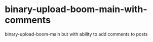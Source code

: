 # binary-upload-boom-main-with-comments
binary-upload-boom-main but with ability to add comments to posts
